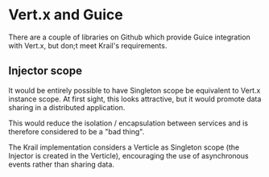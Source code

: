 # Vert.x and Guice

There are a couple of libraries on Github which provide Guice integration with Vert.x, but don;t meet Krail's requirements.

## Injector scope

It would be entirely possible to have Singleton scope be equivalent to Vert.x instance scope.  At first sight, this looks attractive, but it would promote data sharing in a distributed application.

This would reduce the isolation / encapsulation between services and is therefore considered to be a "bad thing".

The Krail implementation considers a Verticle as Singleton scope (the Injector is created in the Verticle), encouraging the use of asynchronous events rather than sharing data.

 

